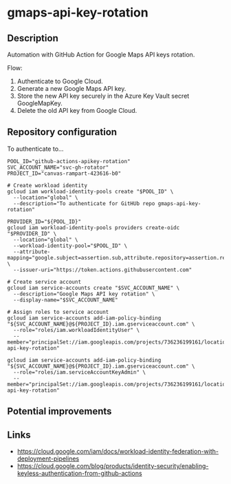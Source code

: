 # gmaps-api-key-rotation

## Description
Automation with GitHub Action for Google Maps API keys rotation.

Flow:
1. Authenticate to Google Cloud.
2. Generate a new Google Maps API key.
3. Store the new API key securely in the Azure Key Vault secret GoogleMapKey.
4. Delete the old API key from Google Cloud.

## Repository configuration
To authenticate to...


```
POOL_ID="github-actions-apikey-rotation"
SVC_ACCOUNT_NAME="svc-gh-rotator"
PROJECT_ID="canvas-rampart-423616-b0"

# Create workload identity
gcloud iam workload-identity-pools create "$POOL_ID" \
  --location="global" \
  --description="To authenticate for GitHUb repo gmaps-api-key-rotation"

PROVIDER_ID="${POOL_ID}"
gcloud iam workload-identity-pools providers create-oidc "$PROVIDER_ID" \
  --location="global" \
  --workload-identity-pool="$POOL_ID" \
  --attribute-mapping="google.subject=assertion.sub,attribute.repository=assertion.repository" \
  --issuer-uri="https://token.actions.githubusercontent.com"

# Create service account
gcloud iam service-accounts create "$SVC_ACCOUNT_NAME" \
  --description="Google Maps API key rotation" \
  --display-name="$SVC_ACCOUNT_NAME"

# Assign roles to service account
gcloud iam service-accounts add-iam-policy-binding "${SVC_ACCOUNT_NAME}@${PROJECT_ID}.iam.gserviceaccount.com" \
  --role="roles/iam.workloadIdentityUser" \
  --member="principalSet://iam.googleapis.com/projects/736236199161/locations/global/workloadIdentityPools/${POOL_ID}/attribute.repository/bociankruk/gmaps-api-key-rotation"

gcloud iam service-accounts add-iam-policy-binding "${SVC_ACCOUNT_NAME}@${PROJECT_ID}.iam.gserviceaccount.com" \
  --role="roles/iam.serviceAccountKeyAdmin" \
  --member="principalSet://iam.googleapis.com/projects/736236199161/locations/global/workloadIdentityPools/${POOL_ID}/attribute.repository/bociankruk/gmaps-api-key-rotation"
```

## Potential improvements

## Links
 * https://cloud.google.com/iam/docs/workload-identity-federation-with-deployment-pipelines
 * https://cloud.google.com/blog/products/identity-security/enabling-keyless-authentication-from-github-actions
